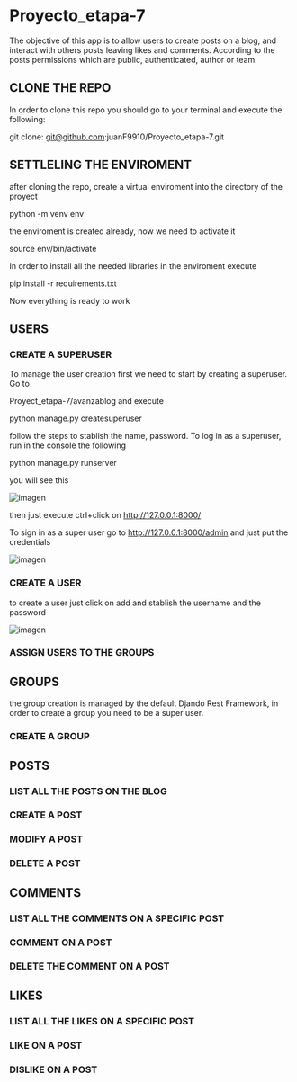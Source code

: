 # Proyecto_etapa-7
The objective of this app is to allow users to create posts on a blog, and interact with others posts leaving likes and comments. According to the posts permissions which are public, authenticated, author or team. 

## CLONE THE REPO
In order to clone this repo you should go to your terminal and execute the following: 

git clone: git@github.com:juanF9910/Proyecto_etapa-7.git

## SETTLELING THE ENVIROMENT

after cloning the repo, create a virtual enviroment into the directory of the proyect

python -m venv env 

the enviroment is created already, now we need to activate it 

source env/bin/activate

In order to install all the needed libraries in the enviroment execute

pip install -r requirements.txt

Now everything is ready to work

## USERS

### CREATE A SUPERUSER

To manage the user creation first we need to start by creating a superuser. Go to

Proyect_etapa-7/avanzablog and execute

python manage.py createsuperuser 

follow the steps to stablish the name, password. To log in as a superuser, run in the console the following

python manage.py runserver 

you will see this


![imagen](https://github.com/user-attachments/assets/22d8eb44-1044-4163-b883-22996d56fa6e)


then just execute ctrl+click on http://127.0.0.1:8000/


To sign in as a super user go to http://127.0.0.1:8000/admin and just put the credentials 

![imagen](https://github.com/user-attachments/assets/38d00ec8-8855-4c3b-8f16-07a61af9a2d1)


### CREATE A USER

to create a user just click on add and stablish the username and the password


![imagen](https://github.com/user-attachments/assets/40b965fa-f8ff-41c5-8ede-495e55eb68a6)



### ASSIGN USERS TO THE GROUPS 

## GROUPS 

the group creation is managed by the default Djando Rest Framework, in order to create a group you need to be a super user.



### CREATE A GROUP



## POSTS

### LIST ALL THE POSTS ON THE BLOG 

### CREATE A POST

### MODIFY A POST

### DELETE A POST



## COMMENTS

### LIST ALL THE COMMENTS ON A SPECIFIC POST

### COMMENT ON A POST

### DELETE THE COMMENT ON A POST


## LIKES


### LIST ALL THE LIKES ON A SPECIFIC POST

### LIKE ON A POST

### DISLIKE ON A POST





